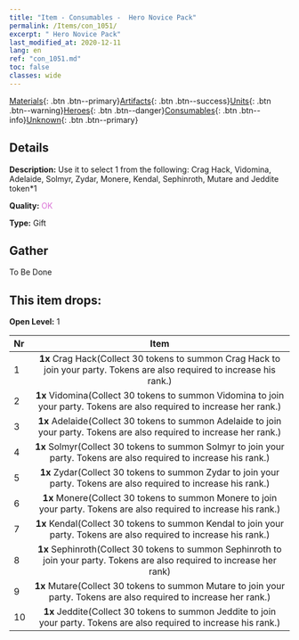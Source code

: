 ```yaml
---
title: "Item - Consumables -  Hero Novice Pack"
permalink: /Items/con_1051/
excerpt: " Hero Novice Pack"
last_modified_at: 2020-12-11
lang: en
ref: "con_1051.md"
toc: false
classes: wide
---
```

 [Materials](/Items/){: .btn .btn--primary}[Artifacts](/Items/Artifacts/){: .btn .btn--success}[Units](/Items/Units/){: .btn .btn--warning}[Heroes](/Items/Heroes/){: .btn .btn--danger}[Consumables](/Items/Consumables/){: .btn .btn--info}[Unknown](/Items/Unknown/){: .btn .btn--primary}

## Details
 **Description:** Use it to select 1 from the following: Crag Hack, Vidomina, Adelaide, Solmyr, Zydar, Monere, Kendal, Sephinroth, Mutare and Jeddite token*1

 **Quality:** <span style="color: #DA70D6">OK</span>

 **Type:** Gift

## Gather

  To Be Done

## This item drops:

 **Open Level:** 1

  | Nr |      Item    |
  |:---|:------------:|
  | 1 |  **1x** Crag Hack(Collect 30 tokens to summon Crag Hack to join your party. Tokens are also required to increase his rank.) | 
  | 2 |  **1x** Vidomina(Collect 30 tokens to summon Vidomina to join your party. Tokens are also required to increase her rank.) | 
  | 3 |  **1x** Adelaide(Collect 30 tokens to summon Adelaide to join your party. Tokens are also required to increase her rank.) | 
  | 4 |  **1x** Solmyr(Collect 30 tokens to summon Solmyr to join your party. Tokens are also required to increase his rank.) | 
  | 5 |  **1x** Zydar(Collect 30 tokens to summon Zydar to join your party. Tokens are also required to increase his rank.) | 
  | 6 |  **1x** Monere(Collect 30 tokens to summon Monere to join your party. Tokens are also required to increase his rank.) | 
  | 7 |  **1x** Kendal(Collect 30 tokens to summon Kendal to join your party. Tokens are also required to increase his rank.) | 
  | 8 |  **1x** Sephinroth(Collect 30 tokens to summon Sephinroth to join your party. Tokens are also required to increase her rank) | 
  | 9 |  **1x** Mutare(Collect 30 tokens to summon Mutare to join your party. Tokens are also required to increase her rank.) | 
  | 10 |  **1x** Jeddite(Collect 30 tokens to summon Jeddite to join your party. Tokens are also required to increase his rank.) | 
